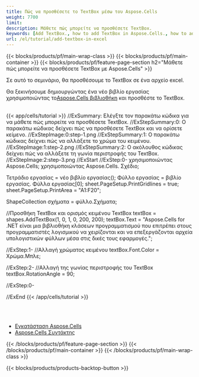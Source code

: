 ```yaml
---
title: Πώς να προσθέσετε το TextBox μέσω του Aspose.Cells
weight: 7700
limit:
description: Μάθετε πώς μπορείτε να προσθέσετε TextBox.
keywords: [Add TextBox., how to add TextBox in Aspose.Cells., how to add TextBox using Aspose.Cells]
url: /el/tutorial/add-textbox-in-excel
---
```

{{< blocks/products/pf/main-wrap-class >}}
{{< blocks/products/pf/main-container >}}
{{< blocks/products/pf/feature-page-section h2="Μάθετε πώς μπορείτε να προσθέσετε TextBox με Aspose.Cells" >}}

<p>
Σε αυτό το σεμινάριο, θα προσθέσουμε το TextBox σε ένα αρχείο excel.
</p>

<p>
 Θα ξεκινήσουμε δημιουργώντας ένα νέο βιβλίο εργασίας χρησιμοποιώντας το<a href="https://www.nuget.org/packages/Aspose.Cells">Aspose.Cells βιβλιοθήκη</a> και προσθέστε το TextBox.
</p>

<br />
{{< app/cells/tutorial >}}
//ExSummary: Ελέγξτε τον παρακάτω κώδικα για να μάθετε πώς μπορείτε να προσθέσετε TextBox.
//ExStepSummary:0: Ο παρακάτω κώδικας δείχνει πώς να προσθέσετε TextBox και να ορίσετε κείμενο.
//ExStepImage:0:step-1.png
//ExStepSummary:1: Ο παρακάτω κώδικας δείχνει πώς να αλλάξετε το χρώμα του κειμένου.
//ExStepImage:1:step-2.png
//ExStepSummary:2: Ο ακόλουθος κώδικας δείχνει πώς να αλλάξετε τη γωνία περιστροφής του TextBox.
//ExStepImage:2:step-3.png
//ExStart
//ExStep:0-
χρησιμοποιώντας Aspose.Cells;
χρησιμοποιώντας Aspose.Cells. Σχέδιο;

Τετράδιο εργασίας = νέο βιβλίο εργασίας();
Φύλλο εργασίας = βιβλίο εργασίας. Φύλλα εργασίας[0];
sheet.PageSetup.PrintGridlines = true;
sheet.PageSetup.PrintArea = "A1:F20";

ShapeCollection σχήματα = φύλλο.Σχήματα;

//Προσθήκη TextBox και ορισμός κειμένου
TextBox textBox = shapes.AddTextBox(1, 0, 1, 0, 200, 200);
textBox.Text = "Aspose.Cells for .NET είναι μια βιβλιοθήκη κλάσεων προγραμματισμού που επιτρέπει στους προγραμματιστές λογισμικού να χειρίζονται και να επεξεργάζονται αρχεία υπολογιστικών φύλλων μέσα στις δικές τους εφαρμογές.";

//ExStep:1-
//Αλλαγή χρώματος κειμένου
textBox.Font.Color = Χρώμα.Μπλε;

//ExStep:2-
//Αλλαγή της γωνίας περιστροφής του TextBox
textBox.RotationAngle = 90;

//ExStep:0-

//ExEnd
{{< /app/cells/tutorial >}}
<br />

<br />
<br />
<div class="code-sample">
    <ul class="link-list">
        <li class="link-item"><a href="https://docs.aspose.com/cells/net/installation/">Εγκατάσταση Aspose.Cells</a></li>
        <li class="link-item"><a href="https://products.aspose.app/cells/editor/">Aspose.Cells Συντάκτης</a></li>
    </ul>
</div>

{{< /blocks/products/pf/feature-page-section >}}
{{< /blocks/products/pf/main-container >}}
{{< /blocks/products/pf/main-wrap-class >}}

{{< blocks/products/products-backtop-button >}}